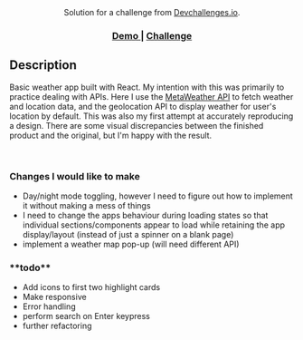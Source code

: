 <div align="center">
   Solution for a challenge from  <a href="http://devchallenges.io" target="_blank">Devchallenges.io</a>.
</div>

<div align="center">
  <h3>
    <a href="https://vigorous-bhaskara-117cc0.netlify.app/">
      Demo
    </a>
    <span> | </span>
    <a href="https://devchallenges.io/challenges/mM1UIenRhK808W8qmLWv">
      Challenge
    </a>
  </h3>
</div>

## Description

Basic weather app built with React. My intention with this was primarily to practice dealing with APIs. Here I use the [MetaWeather API](https://www.metaweather.com/api/) to fetch weather and location data, and the geolocation API to display weather for user's location by default.
This was also my first attempt at accurately reproducing a design. There are some visual discrepancies between the finished product and the original, but I'm happy with the result.

<br>

<h3>Changes I would like to make</h3>

- Day/night mode toggling, however I need to figure out how to implement it without making a mess of things
- I need to change the apps behaviour during loading states so that individual sections/components appear to load while retaining the app display/layout (instead of just a spinner on a blank page)
- implement a weather map pop-up (will need different API)

<h3>**todo**</h3>

- Add icons to first two highlight cards
- Make responsive
- Error handling
- perform search on Enter keypress
- further refactoring
